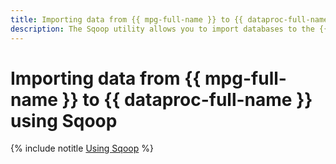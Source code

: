 ```yaml
---
title: Importing data from {{ mpg-full-name }} to {{ dataproc-full-name }} using Sqoop
description: The Sqoop utility allows you to import databases to the {{ dataproc-name }} cluster. Depending on the {{ dataproc-name }} cluster configuration, you can import data to a {{ objstorage-full-name }} bucket, HDFS directory, Apache Hive, and Apache HBase.
---
```


# Importing data from {{ mpg-full-name }} to {{ dataproc-full-name }} using Sqoop

{% include notitle [Using Sqoop](../../_tutorials/dataplatform/sqoop/sqoop-mpg.md) %}
